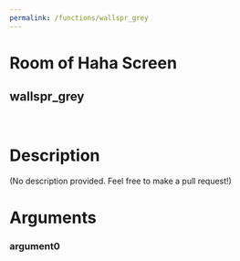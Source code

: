 ```yaml
---
permalink: /functions/wallspr_grey
---
```

# Room of Haha Screen  
## wallspr_grey  
&nbsp;  
# Description  
(No description provided. Feel free to make a pull request!) 
&nbsp;  
# Arguments
### argument0

&nbsp;  



